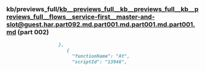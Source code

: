 ### kb/previews_full/kb__previews_full__kb__previews_full__kb__previews_full__flows__service-first__master-and-slot@guest.har.part092.md.part001.md.part001.md.part001.md (part 002)

```md
                   },
                      {
                        "functionName": "At",
                        "scriptId": "13946",
                     
```

```
